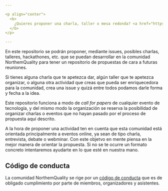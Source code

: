 ```yaml
---

<p align="center">
  <b>
    ¿Quieres proponer una charla, taller o mesa redonda? <a href="https://github.com/NorthemQuality/community-activities/issues/new">Pulsa aquí para crear una nueva actividad</a>
  </b>
</p>

---
```


En este repositorio se podrán proponer, mediante issues, posibles charlas, talleres, hackathones, etc. que se puedan desarrollar en la comunidad NorthemQuality para tener un repositorio de propuestas de cara a futuras reuniones.

Si tienes alguna charla que te apetezca dar, algún taller que te apetezca organizar, o alguna otra actividad que creas que pueda ser enriquecedora para la comunidad, crea una issue y quizá entre todos podamos darle forma y fecha a la idea.

Este repositorio funciona a modo de _call for papers_ de cualquier evento de tecnología, y del mismo modo la organización se reserva la posibilidad de organizar charlas o eventos que no hayan pasado por el proceso de propuesta aquí descrito.

A la hora de proponer una actividad ten en cuenta que esta comunidad está orientada principalmente a eventos online, ya sean de tipo charla, entrevista, debate o webminar. Con este objetvo en mente piensa en la mejor manera de orientar la propuesta. Si no se te ocurre un formato concreto intentaremos ayudarte en lo que esté en nuestra mano.

## Código de conducta

La comunidad NorthemQuality se rige por un [código de conducta](https://github.com/NorthemQuality/community-documentation/blob/master/CODIGO_CONDUCTA.md) que es de obligado cumplimiento por parte de miembros, organizadores y asistentes.
